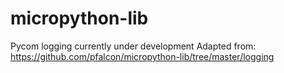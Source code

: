 micropython-lib
===============
Pycom logging currently under development
Adapted from: https://github.com/pfalcon/micropython-lib/tree/master/logging